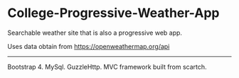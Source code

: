 # College-Progressive-Weather-App
Searchable weather site that is also a progressive web app.

Uses data obtain from https://openweathermap.org/api

------------

Bootstrap 4.
MySql.
GuzzleHttp.
MVC framework built from scartch.


